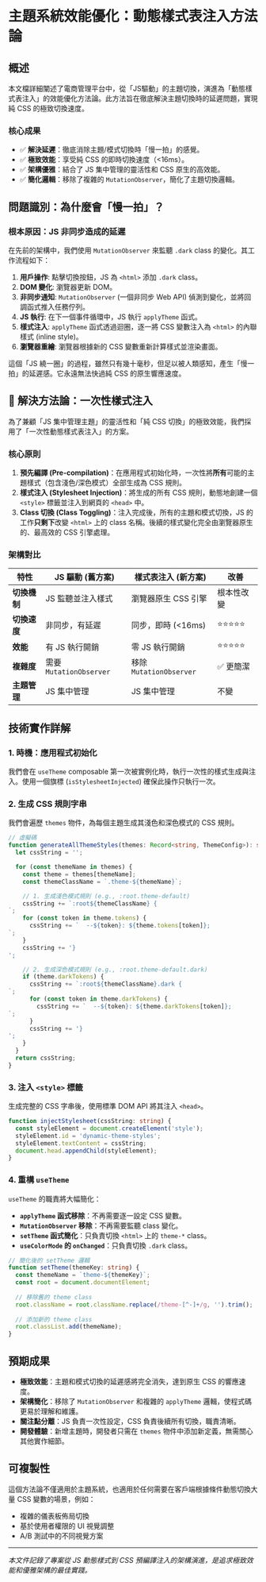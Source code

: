 # 主題系統效能優化：動態樣式表注入方法論

## 概述

本文檔詳細闡述了電商管理平台中，從「JS驅動」的主題切換，演進為「動態樣式表注入」的效能優化方法論。此方法旨在徹底解決主題切換時的延遲問題，實現純 CSS 的極致切換速度。

### 核心成果
- ✅ **解決延遲**：徹底消除主題/模式切換時「慢一拍」的感覺。
- ✅ **極致效能**：享受純 CSS 的即時切換速度（<16ms）。
- ✅ **架構優雅**：結合了 JS 集中管理的靈活性和 CSS 原生的高效能。
- ✅ **簡化邏輯**：移除了複雜的 `MutationObserver`，簡化了主題切換邏輯。

## 問題識別：為什麼會「慢一拍」？

### 根本原因：JS 非同步造成的延遲

在先前的架構中，我們使用 `MutationObserver` 來監聽 `.dark` class 的變化。其工作流程如下：

1.  **用戶操作**: 點擊切換按鈕，JS 為 `<html>` 添加 `.dark` class。
2.  **DOM 變化**: 瀏覽器更新 DOM。
3.  **非同步通知**: `MutationObserver` (一個非同步 Web API) 偵測到變化，並將回調函式推入任務佇列。
4.  **JS 執行**: 在下一個事件循環中，JS 執行 `applyTheme` 函式。
5.  **樣式注入**: `applyTheme` 函式透過迴圈，逐一將 CSS 變數注入為 `<html>` 的內聯樣式 (inline style)。
6.  **瀏覽器重繪**: 瀏覽器根據新的 CSS 變數重新計算樣式並渲染畫面。

這個「JS 繞一圈」的過程，雖然只有幾十毫秒，但足以被人類感知，產生「慢一拍」的延遲感。它永遠無法快過純 CSS 的原生響應速度。

## 🧠 解決方法論：一次性樣式注入

為了兼顧「JS 集中管理主題」的靈活性和「純 CSS 切換」的極致效能，我們採用了「一次性動態樣式表注入」的方案。

### 核心原則
1.  **預先編譯 (Pre-compilation)**：在應用程式初始化時，一次性將**所有**可能的主題樣式（包含淺色/深色模式）全部生成為 CSS 規則。
2.  **樣式注入 (Stylesheet Injection)**：將生成的所有 CSS 規則，動態地創建一個 `<style>` 標籤並注入到網頁的 `<head>` 中。
3.  **Class 切換 (Class Toggling)**：注入完成後，所有的主題和模式切換，JS 的工作**只剩下**改變 `<html>` 上的 class 名稱。後續的樣式變化完全由瀏覽器原生的、最高效的 CSS 引擎處理。

### 架構對比

| 特性 | JS 驅動 (舊方案) | 樣式表注入 (新方案) | 改善 |
|---|---|---|---|
| **切換機制** | JS 監聽並注入樣式 | 瀏覽器原生 CSS 引擎 | 根本性改變 |
| **切換速度** | 非同步，有延遲 | 同步，即時 (<16ms) | ⭐⭐⭐⭐⭐ |
| **效能** | 有 JS 執行開銷 | 零 JS 執行開銷 | ⭐⭐⭐⭐⭐ |
| **複雜度** | 需要 `MutationObserver` | 移除 `MutationObserver` | ✅ 更簡潔 |
| **主題管理** | JS 集中管理 | JS 集中管理 | 不變 |

## 技術實作詳解

### 1. 時機：應用程式初始化

我們會在 `useTheme` composable 第一次被實例化時，執行一次性的樣式生成與注入。使用一個旗標 (`isStylesheetInjected`) 確保此操作只執行一次。

### 2. 生成 CSS 規則字串

我們會遍歷 `themes` 物件，為每個主題生成其淺色和深色模式的 CSS 規則。

```typescript
// 虛擬碼
function generateAllThemeStyles(themes: Record<string, ThemeConfig>): string {
  let cssString = '';

  for (const themeName in themes) {
    const theme = themes[themeName];
    const themeClassName = `.theme-${themeName}`;

    // 1. 生成淺色模式規則 (e.g., :root.theme-default)
    cssString += `:root${themeClassName} {
`;
    for (const token in theme.tokens) {
      cssString += `  --${token}: ${theme.tokens[token]};
`;
    }
    cssString += '}
';

    // 2. 生成深色模式規則 (e.g., :root.theme-default.dark)
    if (theme.darkTokens) {
      cssString += `:root${themeClassName}.dark {
`;
      for (const token in theme.darkTokens) {
        cssString += `  --${token}: ${theme.darkTokens[token]};
`;
      }
      cssString += '}
';
    }
  }
  return cssString;
}
```

### 3. 注入 `<style>` 標籤

生成完整的 CSS 字串後，使用標準 DOM API 將其注入 `<head>`。

```typescript
function injectStylesheet(cssString: string) {
  const styleElement = document.createElement('style');
  styleElement.id = 'dynamic-theme-styles';
  styleElement.textContent = cssString;
  document.head.appendChild(styleElement);
}
```

### 4. 重構 `useTheme`

`useTheme` 的職責將大幅簡化：

- **`applyTheme` 函式移除**：不再需要逐一設定 CSS 變數。
- **`MutationObserver` 移除**：不再需要監聽 class 變化。
- **`setTheme` 函式簡化**：只負責切換 `<html>` 上的 `theme-*` class。
- **`useColorMode` 的 `onChanged`**：只負責切換 `.dark` class。

```typescript
// 簡化後的 setTheme 邏輯
function setTheme(themeKey: string) {
  const themeName = `theme-${themeKey}`;
  const root = document.documentElement;
  
  // 移除舊的 theme class
  root.className = root.className.replace(/theme-[^ -]+/g, '').trim();
  
  // 添加新的 theme class
  root.classList.add(themeName);
}
```

## 預期成果

- **極致效能**：主題和模式切換的延遲感將完全消失，達到原生 CSS 的響應速度。
- **架構簡化**：移除了 `MutationObserver` 和複雜的 `applyTheme` 邏輯，使程式碼更易於理解和維護。
- **關注點分離**：JS 負責一次性設定，CSS 負責後續所有切換，職責清晰。
- **開發體驗**：新增主題時，開發者只需在 `themes` 物件中添加新定義，無需關心其他實作細節。

## 可複製性

這個方法論不僅適用於主題系統，也適用於任何需要在客戶端根據條件動態切換大量 CSS 變數的場景，例如：

- 複雜的儀表板佈局切換
- 基於使用者權限的 UI 視覺調整
- A/B 測試中的不同視覺方案

---

*本文件記錄了專案從 JS 動態樣式到 CSS 預編譯注入的架構演進，是追求極致效能和優雅架構的最佳實踐。*
